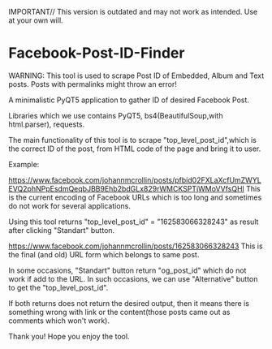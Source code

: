 IMPORTANT// This version is outdated and may not work as intended. Use at your own will. 

# Facebook-Post-ID-Finder
WARNING: This tool is used to scrape Post ID of Embedded, Album and Text posts. Posts with permalinks might throw an error!

A minimalistic PyQT5 application to gather ID of desired Facebook Post.

Libraries which we use contains PyQT5, bs4(BeautifulSoup,with html.parser), requests.

The main functionality of this tool is to scrape "top_level_post_id",which is the correct ID of the post, from HTML code of the page and bring it to user.

Example:

https://www.facebook.com/johannmcrollin/posts/pfbid02FXLaXcfUmZWYLEVQ2phNPpEsdmQeqbJBB9Ehb2bdGLx829rWMCKSPTjWMoVVfsQHl This is the current encoding of Facebook URLs which is too long and sometimes do not work for several applications.

Using this tool returns "top_level_post_id" = "162583066328243" as result after clicking "Standart" button.

https://www.facebook.com/johannmcrollin/posts/162583066328243 This is the final (and old) URL form which belongs to same post.

In some occasions, "Standart" button return "og_post_id" which do not work if add to the URL. In such occasions, we can use "Alternative" button to get the "top_level_post_id".

If both returns does not return the desired output, then it means there is something wrong with link or the content(those posts came out as comments which won't work).

Thank you! Hope you enjoy the tool.
